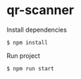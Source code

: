 # qr-scanner

Install dependencies
```terminal
$ npm install
```
Run project
```terminal
$ npm run start
```
